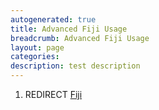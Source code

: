 ```yaml
---
autogenerated: true
title: Advanced Fiji Usage
breadcrumb: Advanced Fiji Usage
layout: page
categories: 
description: test description
---
```


1.  REDIRECT [Fiji](Fiji "wikilink")
